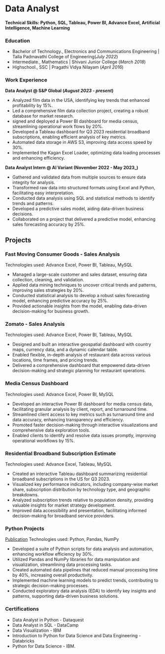 # Data Analyst

#### Technical Skills: Python, SQL, Tableau, Power BI, Advance Excel, Artificial Intelligence, Machine Learning

### Education
- Bachelor of Technology., Electronics and Communications Engineering | Talla Padmavathi College of Engineering(_July 2022_)
- Intermediate., Mathematics | Shivani Junior College (_March 2018_)
- Highschool., SSC | Pragathi Vidya Nilayam (_April 2016_)

### Work Experience
**Data Analyst @ S&P Global (_August 2023 - present_)**
- Analyzed film data in the USA, identifying key trends that enhanced profitability by 15%.
- Led a comprehensive film data collection project, creating a robust database for market research.
- signed and deployed a Power BI dashboard for media census, streamlining operational work flows by 20%.
- Developed a Tableau dashboard for Q3 2023 residential broadband subscriptions, enabling efficient analysis of key metrics.
- Automated data storage in AWS S3, improving data access speed by 30%.
- Implemented the Kagan Excel Loader, optimizing data loading processes and enhancing efficiency.
  
**Data Analyst Intern @ AI Variant (November 2022 - May 2023_)**
- Gathered and validated data from multiple sources to ensure data integrity for analysis.
- Transformed raw data into structured formats using Excel and Python, facilitating easy interpretation.
- Conducted data analysis using SQL and statistical methods to identify trends and patterns.
- Developed a predictive sales model, aiding data-driven business decisions.
- Collaborated on a project that delivered a predictive model, enhancing sales forecasting accuracy by 25%.

## Projects
### Fast Moving Consumer Goods - Sales Analysis
Technologies used: Advance Excel, Power BI, Tableau, MySQL

- Managed a large-scale customer and sales dataset, ensuring data collection, cleaning, and validation.
- Applied data mining techniques to uncover critical trends and patterns, improving sales strategies by 20%.
- Conducted statistical analysis to develop a robust sales forecasting model, enhancing predictive accuracy by 25%.
- Provided actionable insights from the model, enabling data-driven decision-making for business growth.
  
### Zomato - Sales Analysis
Technologies used: Advance Excel, Power BI, Tableau, MySQL

- Designed and built an interactive geospatial dashboard with country maps, currency data, and a dynamic calendar table.
- Enabled flexible, in-depth analysis of restaurant data across various locations, time frames, and pricing trends.
- Delivered a comprehensive dashboard that empowered data-driven decision-making and strategic planning for restaurant operations.
  
### Media Census Dashboard
Technologies used: Advance Excel, Power BI, MySQL

- Developed an interactive Power BI dashboard for media census data, facilitating granular analysis by client, report, and turnaround time.
- Streamlined client access to key metrics such as turnaround time and data accuracy, enhancing transparency and efficiency.
- Promoted faster decision-making through interactive visualizations and comprehensive data exploration tools.
- Enabled clients to identify and resolve data issues promptly, improving operational workflows by 15%.
  
### Residential Broadband Subscription Estimate
Technologies used: Advance Excel, Tableau, MySQL

- Created an interactive Tableau dashboard summarizing residential broadband subscriptions in the US for Q3 2023.
- Visualized key performance indicators, including company-wise market share, subscription distribution by technology type, and geographic breakdowns.
- Analyzed subscription trends relative to population density, providing valuable insights for market strategy development.
- Improved data accessibility and presentation, facilitating informed decision-making for broadband service providers.
  
### Python Projects
[Publication](https://github.com/madishetti2000/Python_Projects)
Technologies used: Python, Pandas, NumPy

- Developed a suite of Python scripts for data analysis and automation, enhancing workflow efficiency by 30%.
- Utilized Pandas and NumPy libraries for data manipulation and visualization, streamlining data processing tasks.
- Created automated data pipelines that reduced manual processing time by 40%, increasing overall productivity.
- Implemented machine learning models to predict trends, contributing to strategic decision-making processes.
- Conducted exploratory data analysis (EDA) to identify key insights and patterns, supporting data-driven business solutions.

### Certifications
- Data Analyst in Python - Dataquest
- Data Analyst in SQL - DataCamp
- Data Visualization - IBM
- Introduction to Python for Data Science and Data Engineering - Databricks
- Python for Data Science - IBM.
